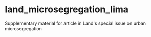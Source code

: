 # land_microsegregation_lima
Supplementary material for article in Land's special issue on urban microsegregation
